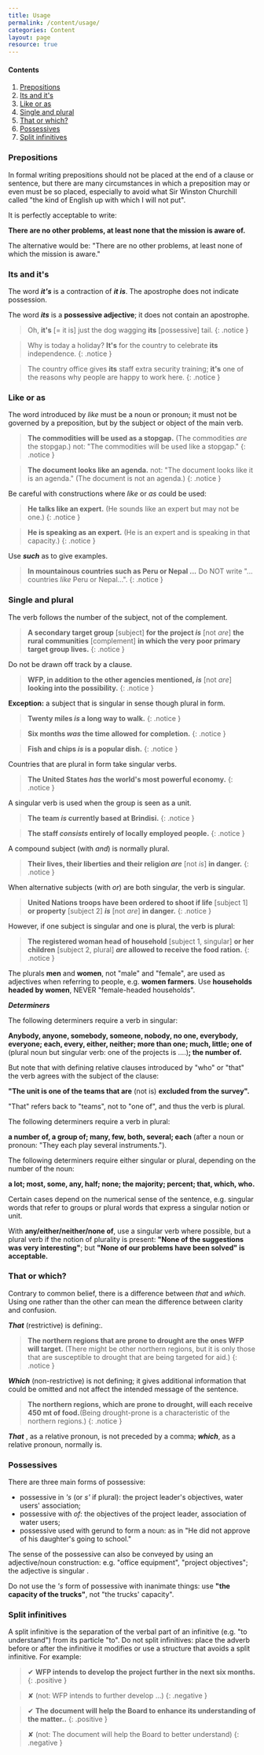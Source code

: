 ```yaml
---
title: Usage
permalink: /content/usage/
categories: Content
layout: page
resource: true
---
```

<div class="content-nav">
	<h4>Contents</h4>
	<ol>
		<li><a href="#prepositions">Prepositions</a></li>
		<li><a href="#its-and-its">Its and it's</a></li>
		<li><a href="#like-or-as">Like or as</a></li>
		<li><a href="#single-and-plural">Single and plural</a></li>
		<li><a href="#that-or-which">That or which?</a></li>
		<li><a href="#possessives">Possessives</a></li>
		<li><a href="#split-infinitives">Split infinitives</a></li>
	</ol>
</div>

### Prepositions

In formal writing prepositions should not be placed at the end of a clause or sentence, but there are many circumstances in which a preposition may or even must be so placed, especially to avoid what Sir Winston Churchill called "the kind of English up with which I will not put".

It is perfectly acceptable to write:

**There are no other problems, at least none that the mission is aware of.**

The alternative would be: "There are no other problems, at least none of which the mission is aware."

### Its and it's

The word **_it's_** is a contraction of **_it is_**. The apostrophe does not indicate possession.

The word **_its_** is a **possessive adjective**; it does not contain an apostrophe.

> Oh, **it's** [= it is] just the dog wagging **its** [possessive] tail.
{: .notice }

> Why is today a holiday? **It's** for the country to celebrate **its** independence.
{: .notice }

> The country office gives **its** staff extra security training; **it's** one of the reasons why people are happy to work here.
{: .notice }

### Like or as

The word introduced by *like* must be a noun or pronoun; it must not be governed by a preposition, but by the subject or object of the main verb.

> __The commodities will be used as a stopgap.__ (The commodities *are* the stopgap.) not: "The commodities will be used like a stopgap."
{: .notice }

> __The document looks like an agenda.__ not: "The document looks like it is an agenda." (The document is not an agenda.)
{: .notice }

Be careful with constructions where *like* or *as* could be used:

> __He talks like an expert.__ (He sounds like an expert but may not be one.)
{: .notice }

> __He is speaking as an expert.__ (He is an expert and is speaking in that capacity.)
{: .notice }

Use **_such_** as to give examples.

> __In mountainous countries such as Peru or Nepal ...__ Do NOT write "... countries *like* Peru or Nepal...".
{: .notice }


### Single and plural

The verb follows the number of the subject, not of the complement.

> **A secondary target group** [subject] **for the project _is_** [not *are*] **the rural communities** [complement] **in which the very poor primary target group lives.**
{: .notice }

Do not be drawn off track by a clause.

> **WFP, in addition to the other agencies mentioned, _is_** [not *are*] **looking into the possibility.**
{: .notice }

**Exception:** a subject that is singular in sense though plural in form.

> **Twenty miles *is* a long way to walk.**
{: .notice }

> **Six months *was* the time allowed for completion.**
{: .notice }

> **Fish and chips *is* is a popular dish.**
{: .notice }

Countries that are plural in form take singular verbs.

> **The United States *has* the world's most powerful economy.**
{: .notice }

A singular verb is used when the group is seen as a unit.

> **The team *is* currently based at Brindisi.**
{: .notice }

> **The staff *consists* entirely of locally employed people.**
{: .notice }

A compound subject (with *and*) is normally plural.

> **Their lives, their liberties and their religion _are_** [not *is*] **in danger.**
{: .notice }

When alternative subjects (with *or*) are both singular, the verb is singular.

> **United Nations troops have been ordered to shoot if life** [subject 1] **or property** [subject 2] **_is_** [not *are*] **in danger.**
{: .notice }

However, if one subject is singular and one is plural, the verb is plural:

> **The registered woman head of household** [subject 1, singular] **or her children** [subject 2, plural] **_are_ allowed to receive the food ration.**
{: .notice }

The plurals **men** and **women**, not "male" and "female", are used as adjectives when referring to people, e.g. **women farmers**. Use **households headed by women**, NEVER "female-headed households".

**_Determiners_**

The following determiners require a verb in singular:

**Anybody, anyone, somebody, someone, nobody, no one, everybody, everyone; each, every, either, neither; more than one; much, little; one of** (plural noun but singular verb: one of the projects is ....)**; the number of.**

But note that with defining relative clauses introduced by "who" or "that" the verb agrees with the subject of the clause:

__"The unit is one of the teams that are__ (not is) __excluded from the survey".__

"That" refers back to "teams", not to "one of", and thus the verb is plural.

The following determiners require a verb in plural:

__a number of, a group of; many, few, both, several; each__ (after a noun or pronoun: "They each play several instruments.").

The following determiners require either singular or plural, depending on the number of the noun:

__a lot; most, some, any, half; none; the majority; percent; that, which, who.__

Certain cases depend on the numerical sense of the sentence, e.g. singular words that refer to groups or plural words that express a singular notion or unit.

With __any/either/neither/none of__, use a singular verb where possible, but a plural verb if the notion of plurality is present: __"None of the suggestions was very interesting"__; but __"None of our problems have been solved" is acceptable.__

### That or which?

Contrary to common belief, there is a difference between *that* and *which*. Using one rather than the other can mean the difference between clarity and confusion.

__*That*__ (restrictive) is defining:.

> __The northern regions that are prone to drought are the ones WFP will target.__ (There might be other northern regions, but it is only those that are susceptible to drought that are being targeted for aid.)
{: .notice }

__*Which*__ (non-restrictive) is not defining; it gives additional information that could be omitted and not affect the intended message of the sentence.

> __The northern regions, which are prone to drought, will each receive 450 mt of food.__(Being drought-prone is a characteristic of the northern regions.)
{: .notice }

__*That*__ , as a relative pronoun, is not preceded by a comma; __*which*__, as a relative pronoun, normally is.


### Possessives

There are three main forms of possessive:

* possessive in *'s* (or *s'* if plural): the project leader's objectives, water users' association;
* possessive with *of*: the objectives of the project leader, association of water users;
* possessive used with gerund to form a noun: as in "He did not approve of his daughter's going to school."

The sense of the possessive can also be conveyed by using an adjective/noun construction: e.g. "office equipment", "project objectives"; the adjective is singular .

Do not use the *'s* form of possessive with inanimate things: use __"the capacity of the trucks"__, not "the trucks' capacity".


### Split infinitives

A split infinitive is the separation of the verbal part of an infinitive (e.g. "to understand") from its particle "to". Do not split infinitives: place the adverb before or after the infinitive it modifies or use a structure that avoids a split infinitive. For example:

> &#10004; __WFP intends to develop the project further in the next six months.__
{: .positive }

> &#10008; (not: WFP intends to further develop ...)
{: .negative }

> &#10004; __The document will help the Board to enhance its understanding of the matter..__
{: .positive }

> &#10008; (not: The document will help the Board to better understand)
{: .negative }



